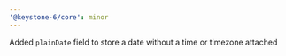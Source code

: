 ```yaml
---
'@keystone-6/core': minor
---
```


Added `plainDate` field to store a date without a time or timezone attached
